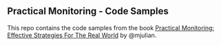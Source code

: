 Practical Monitoring - Code Samples
-----------------------------------

This repo contains the code samples from the book [Practical Monitoring: Effective Strategies For The Real World](https://www.practicalmonitoring.com) by @mjulian.
